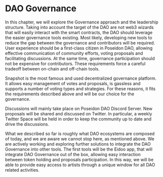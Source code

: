# DAO Governance

In this chapter, we will explore the Governance approach and the leadership structure. Taking into account the target of the DAO are not web3 wizards that will easily interact with the smart contracts, the DAO should leverage the easier governance tools existing. Most likely, developing new tools to reduce the gap between the governance and contributors will be required. User experience should be a first-class citizen in Poseidon DAO, allowing effective communication of community efforts, voting proposals and facilitating discussions. At the same time, governance participation should not be expensive for contributors. These requirements force a careful tradeoff between on-chain and off-chain tools.

Snapshot is the most famous and used decentralized governance platform. It allows easy management of votes and proposals, is gassless and supports a number of voting types and strategies. For these reasons, it fits the requirements described above and will be our choice for the governance.

Discussions will mainly take place on Poseidon DAO Discord Server. New proposals will be shared and discussed on Twitter. In particular, a weekly Twitter Space will be held in order to keep the community up to date and drive the discussions.

What we described so far is roughly what DAO ecosystems are composed of today, and we are aware we cannot stop here, as mentioned above. We are actively working and exploring further solutions to integrate the DAO Governance into other tools. The first tools will be the Eidoo app, that will integrate DAO Governance out of the box, allowing easy interaction between token holding and proposals participation. In this way, we will be able to provide easy access to artists through a unique window for all DAO related activities.
